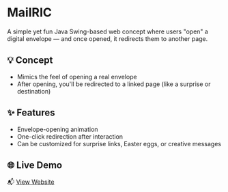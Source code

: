 # MailRIC

A simple yet fun Java Swing-based web concept where users "open" a digital envelope — and once opened, it redirects them to another page.

## 💡 Concept

- Mimics the feel of opening a real envelope
- After opening, you'll be redirected to a linked page (like a surprise or destination)

## ✨ Features

- Envelope-opening animation
- One-click redirection after interaction
- Can be customized for surprise links, Easter eggs, or creative messages

## 🌐 Live Demo

📬 [View Website](https://krittanonn.github.io/MailRIC/)  
